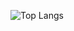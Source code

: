 ![Top Langs]("https://github-readme-stats.vercel.app/api/top-langs/?username=404kuso&theme=material-palenight")
<!--
**404kuso/404kuso** is a ✨ _special_ ✨ repository because its `README.md` (this file) appears on your GitHub profile.
